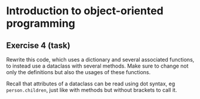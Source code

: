 # Introduction to object-oriented programming

## Exercise 4 (task)

Rewrite this code, which uses a dictionary and several associated functions, to instead use a dataclass with several
methods. Make sure to change not only the definitions but also the usages of these functions.

Recall that attributes of a dataclass can be read using dot syntax, eg `person.children`, just like with methods but
without brackets to call it.
